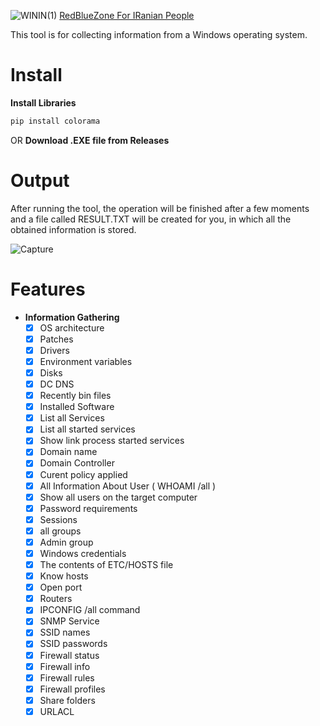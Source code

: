 ![WININ(1)](https://user-images.githubusercontent.com/115831872/197338999-b849d44e-5c5b-415a-ac2e-26232d358577.png)
[RedBlueZone For IRanian People](https://redbluezone.top)

This tool is for collecting information from a Windows operating system.
# Install
**Install Libraries**
``` python
pip install colorama
```
OR **Download .EXE file from Releases**
# Output
After running the tool, the operation will be finished after a few moments and a file called RESULT.TXT will be created for you, in which all the obtained information is stored.

![Capture](https://user-images.githubusercontent.com/115831872/196689603-0b579e01-1bb6-4917-b8dc-93ea2e365b61.PNG)
# Features
- **Information Gathering**
    - [X] OS architecture
    - [X] Patches
    - [X] Drivers
    - [X] Environment variables
    - [X] Disks
    - [X] DC DNS
    - [X] Recently bin files
    - [X] Installed Software
    - [X] List all Services
    - [X] List all started services
    - [X] Show link process started services
    - [X] Domain name
    - [X] Domain Controller
    - [X] Curent policy applied
    - [X] All Information About User ( WHOAMI /all )
    - [X] Show all users on the target computer
    - [X] Password requirements
    - [X] Sessions
    - [X] all groups
    - [X] Admin group
    - [X] Windows credentials
    - [X] The contents of ETC/HOSTS file
    - [X] Know hosts
    - [X] Open port
    - [X] Routers
    - [X] IPCONFIG /all command
    - [X] SNMP Service
    - [X] SSID names
    - [X] SSID passwords
    - [X] Firewall status
    - [X] Firewall info
    - [X] Firewall rules
    - [X] Firewall profiles
    - [X] Share folders
    - [X] URLACL
